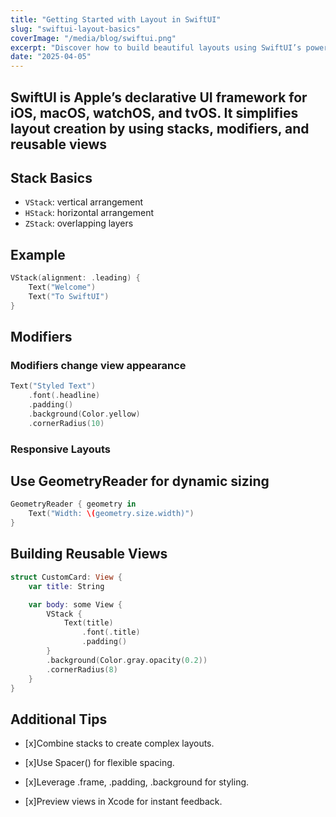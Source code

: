 ```yaml
---
title: "Getting Started with Layout in SwiftUI"
slug: "swiftui-layout-basics"
coverImage: "/media/blog/swiftui.png"
excerpt: "Discover how to build beautiful layouts using SwiftUI’s powerful and declarative approach."
date: "2025-04-05"
---
```


## SwiftUI is Apple’s declarative UI framework for iOS, macOS, watchOS, and tvOS. It simplifies layout creation by using stacks, modifiers, and reusable views

## Stack Basics

- `VStack`: vertical arrangement
- `HStack`: horizontal arrangement
- `ZStack`: overlapping layers

## Example

```swift
VStack(alignment: .leading) {
    Text("Welcome")
    Text("To SwiftUI")
}
```

## Modifiers

### Modifiers change view appearance

```swift
Text("Styled Text")
    .font(.headline)
    .padding()
    .background(Color.yellow)
    .cornerRadius(10)
```

### Responsive Layouts

## Use GeometryReader for dynamic sizing

```swift
GeometryReader { geometry in
    Text("Width: \(geometry.size.width)")
}
```

## Building Reusable Views

```swift
struct CustomCard: View {
    var title: String

    var body: some View {
        VStack {
            Text(title)
                .font(.title)
                .padding()
        }
        .background(Color.gray.opacity(0.2))
        .cornerRadius(8)
    }
}
```

## Additional Tips

- [x]Combine stacks to create complex layouts.

- [x]Use Spacer() for flexible spacing.

- [x]Leverage .frame, .padding, .background for styling.

- [x]Preview views in Xcode for instant feedback.
